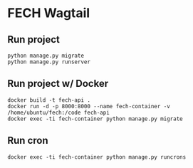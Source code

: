 # FECH Wagtail

## Run project

    python manage.py migrate
    python manage.py runserver

## Run project w/ Docker

    docker build -t fech-api .
    docker run -d -p 8000:8000 --name fech-container -v /home/ubuntu/fech:/code fech-api
    docker exec -ti fech-container python manage.py migrate
    
## Run cron

    docker exec -ti fech-container python manage.py runcrons
    